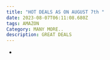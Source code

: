 ```yaml
---
title: "HOT DEALS AS ON AUGUST 7th "
date: 2023-08-07T06:11:08.680Z
tags: AMAZON
Category: MANY MORE..
description: GREAT DEALS
---
```

*
